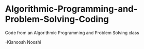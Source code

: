 # Algorithmic-Programming-and-Problem-Solving-Coding
Code from an Algorithmic Programming and Problem Solving class

-Kianoosh Nooshi
